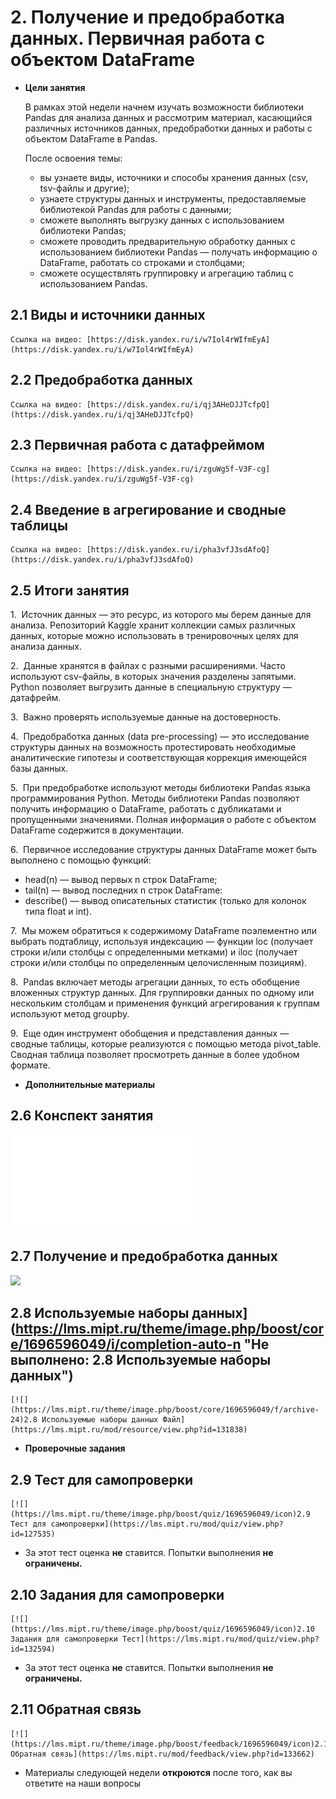 
# 2. Получение и предобработка данных. Первичная работа с объектом DataFrame

- **Цели занятия**
    
    В рамках этой недели начнем изучать возможности библиотеки Pandas для анализа данных и рассмотрим материал, касающийся различных источников данных, предобработки данных и работы с объектом DataFrame в Pandas.
    
    После освоения темы:
    
    - вы узнаете виды, источники и способы хранения данных (csv, tsv-файлы и другие);
    - узнаете структуры данных и инструменты, предоставляемые библиотекой Pandas для работы с данными;
    - сможете выполнять выгрузку данных с использованием библиотеки Pandas;
    - сможете проводить предварительную обработку данных с использованием библиотеки Pandas — получать информацию о DataFrame, работать со строками и столбцами;
    - сможете осуществлять группировку и агрегацию таблиц с использованием Pandas.
    
## 2.1 Виды и источники данных
  
    Ссылка на видео: [https://disk.yandex.ru/i/w7Iol4rWIfmEyA](https://disk.yandex.ru/i/w7Iol4rWIfmEyA)  
    
## 2.2 Предобработка данных
    Ссылка на видео: [https://disk.yandex.ru/i/qj3AHeDJJTcfpQ](https://disk.yandex.ru/i/qj3AHeDJJTcfpQ)  
    
## 2.3 Первичная работа с датафреймом
    
    Ссылка на видео: [https://disk.yandex.ru/i/zguWg5f-V3F-cg](https://disk.yandex.ru/i/zguWg5f-V3F-cg)  
    
## 2.4 Введение в агрегирование и сводные таблицы
    
    Ссылка на видео: [https://disk.yandex.ru/i/pha3vfJ3sdAfoQ](https://disk.yandex.ru/i/pha3vfJ3sdAfoQ)  
    
## 2.5 Итоги занятия
    
1.  Источник данных — это ресурс, из которого мы берем данные для анализа.   Репозиторий Kaggle хранит коллекции самых различных данных, которые можно использовать в тренировочных целях для анализа данных. 

2.  Данные хранятся в файлах с разными расширениями. Часто используют csv-файлы, в которых значения разделены запятыми. Python позволяет выгрузить данные в специальную структуру — датафрейм.

3.  Важно проверять используемые данные на достоверность. 

4.  Предобработка данных (data pre-processing) — это исследование структуры данных на возможность протестировать необходимые аналитические гипотезы и соответствующая коррекция имеющейся базы данных. 

5.  При предобработке используют методы библиотеки Pandas языка программирования Python. Методы библиотеки Pandas позволяют получить информацию о DataFrame, работать с дубликатами и пропущенными значениями. Полная информация о работе с объектом DataFrame содержится в документации.

6.  Первичное исследование структуры данных DataFrame может быть выполнено с помощью функций:

- head(n) — вывод первых n строк DataFrame;
- tail(n) — вывод последних n строк DataFrame:
- describe() — вывод описательных статистик (только для колонок типа float и int).

7.  Мы можем обратиться к содержимому DataFrame поэлементно или выбрать подтаблицу, используя индексацию — функции loc (получает строки и/или столбцы с определенными метками) и iloc (получает строки и/или столбцы по определенным целочисленным позициям). 

8.  Pandas включает методы агрегации данных, то есть обобщение вложенных структур данных. Для группировки данных по одному или нескольким столбцам и применения функций агрегирования к группам используют метод groupby. 

9.  Еще один инструмент обобщения и представления данных — сводные таблицы, которые реализуются с помощью метода pivot_table. Сводная таблица позволяет просмотреть данные в более удобном формате.
    
- **Дополнительные материалы**
    
## 2.6 Конспект занятия
  
![](assets/Получение%20и%20предобработка%20данных.%20Первичная%20работа%20с%20DataFrame.pdf)
    
## 2.7 Получение и предобработка данных
    
![](assets/Data_preprocessing.ipynb)
    
## 2.8 Используемые наборы данных](https://lms.mipt.ru/theme/image.php/boost/core/1696596049/i/completion-auto-n "Не выполнено: 2.8 Используемые наборы данных")
    
    [![](https://lms.mipt.ru/theme/image.php/boost/core/1696596049/f/archive-24)2.8 Используемые наборы данных Файл](https://lms.mipt.ru/mod/resource/view.php?id=131838)
    
- **Проверочные задания**
    
## 2.9 Тест для самопроверки
    
    [![](https://lms.mipt.ru/theme/image.php/boost/quiz/1696596049/icon)2.9 Тест для самопроверки](https://lms.mipt.ru/mod/quiz/view.php?id=127535)
    
- За этот тест оценка **не** ставится. Попытки выполнения **не ограничены.**
    
## 2.10 Задания для самопроверки
    
    [![](https://lms.mipt.ru/theme/image.php/boost/quiz/1696596049/icon)2.10 Задания для самопроверки Тест](https://lms.mipt.ru/mod/quiz/view.php?id=132594)
    
- За этот тест оценка **не** ставится. Попытки выполнения **не ограничены.**
    
## 2.11 Обратная связь

    [![](https://lms.mipt.ru/theme/image.php/boost/feedback/1696596049/icon)2.11 Обратная связь](https://lms.mipt.ru/mod/feedback/view.php?id=133662)
    
- Материалы следующей недели **откроются** после того, как вы ответите на наши вопросы